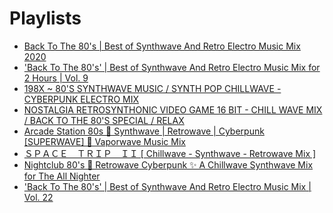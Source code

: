 # Playlists

- [Back To The 80's | Best of Synthwave And Retro Electro Music Mix 2020](https://www.youtube.com/watch?v=ajTTZ7iy6Ls)
- ['Back To The 80's' | Best of Synthwave And Retro Electro Music Mix for 2 Hours | Vol. 9](https://www.youtube.com/watch?v=fzK79PgKITI)
- [198X ~ 80'S SYNTHWAVE MUSIC / SYNTH POP CHILLWAVE - CYBERPUNK ELECTRO MIX](https://www.youtube.com/watch?v=4n_B7T8yiWI)
- [NOSTALGIA RETROSYNTHONIC VIDEO GAME 16 BIT - CHILL WAVE MIX / BACK TO THE 80'S SPECIAL / RELAX](https://www.youtube.com/watch?v=Ysfjn5MJVDk)
- [Arcade Station 80s 👾️ Synthwave | Retrowave | Cyberpunk [SUPERWAVE] 🚗 Vaporwave Music Mix](https://www.youtube.com/watch?v=BFEEgfJoqjg)
- [ＳＰＡＣＥ　ＴＲＩＰ　ＩＩ [ Chillwave - Synthwave - Retrowave Mix ]](https://www.youtube.com/watch?v=WI4-HUn8dFc)
- [Nightclub 80's 🕺 Retrowave Cyberpunk ✨ A Chillwave Synthwave Mix for The All Nighter](https://www.youtube.com/watch?v=zsvYVVRAk0c)
- ['Back To The 80's' | Best of Synthwave And Retro Electro Music Mix | Vol. 22](https://www.youtube.com/watch?v=LxQWv-p5BMQ)
